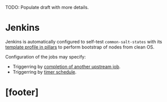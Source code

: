 
TODO: Populate draft with more details.

# Jenkins #

Jenkins is automatically configured to self-test `common-salt-states` with
its [template profile in pillars][3] to perform bootstrap of nodes
from clean OS.

Configuration of the jobs may specify:
*   Triggerring by [completion of another upstream job][1].
*   Triggerring by [timer schedule][2].

# [footer] #

[1]: docs/pillars/common/system_features/configure_jenkins/job_configs/_id/trigger_after_jobs/readme.md
[2]: docs/pillars/common/system_features/configure_jenkins/job_configs/_id/timer_spec/readme.md
[3]: pillars/profile


